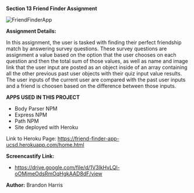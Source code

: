 **Section 13  Friend Finder Assignment**

![FriendFinderApp](../images/friendfinderapp.jpg)

**Assignment Details:**

In this assignment, the user is tasked with finding their perfect friendship match by answering survey questions.  These survey questions are assignment a value based on the option that the user chooses on each question and then the total sum of those values, as well as name and image link that the user input are posted as an object inside of an array containing all the other previous past user objects with their quiz input value results.  The user inputs of the current user are compared with the past user inputs and a friend is choosen based on the difference between those inputs.

**APPS USED IN THIS PROJECT**

* Body Parser NPM
* Express NPM
* Path NPM
* Site deployed with Heroku


Link to Heroku Page: https://friend-finder-app-ucsd.herokuapp.com/home.html


**Screencastify Link:**
* https://drive.google.com/file/d/1V3lkHvLQl-oOMjmeOdsRmOqHgkAAD8dF/view

**Author:** Brandon Harris 